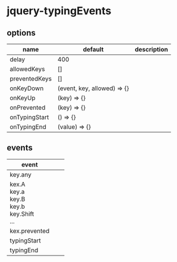 # jquery-typingEvents

## options

| name          | default                     | description |
|---------------|-----------------------------|-------------|
| delay         | 400                         |             |
| allowedKeys   | []                          |             |
| preventedKeys | []                          |             |
| onKeyDown     | (event, key, allowed) => {} |             |
| onKeyUp       | (key) => {}                 |             |
| onPrevented   | (key) => {}                 |             |
| onTypingStart | () => {}                    |             |
| onTypingEnd   | (value) => {}               |             |

## events

| event                                                     |   |   |
|-----------------------------------------------------------|---|---|
| key.any                                                   |   |   |
| kex.A<br/>key.a<br/>key.B<br/>key.b<br/>key.Shift<br/>... |   |   |
| kex.prevented                                             |   |   |
| typingStart                                               |   |   |
| typingEnd                                                 |   |   |

